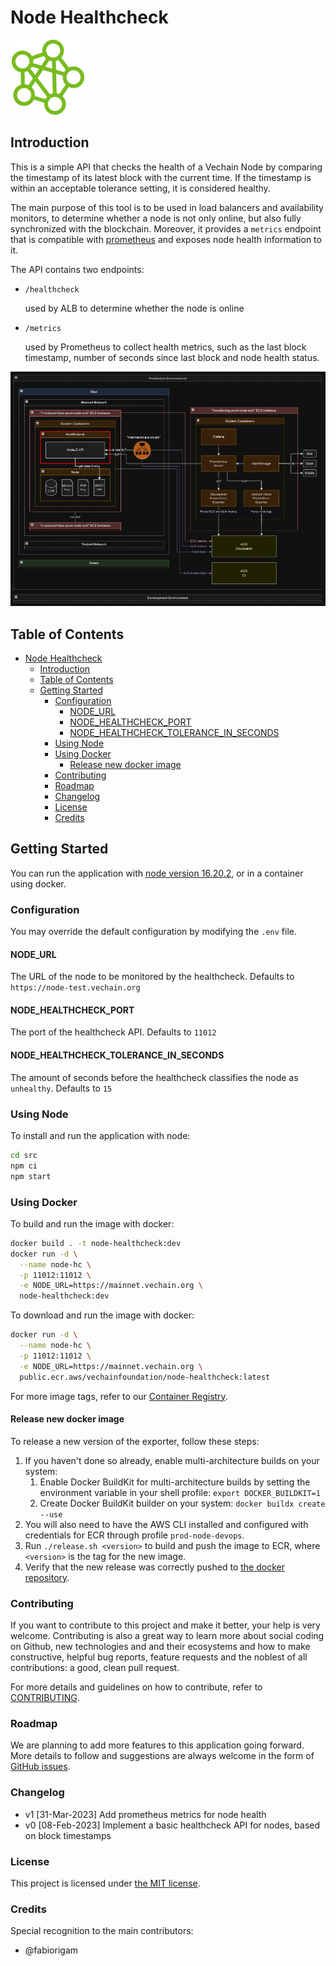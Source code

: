 # Node Healthcheck

![Node Hosting Project Logo](images/node-hosting.png)

## Introduction

This is a simple API that checks the health of a Vechain Node by comparing the timestamp of its latest block with the current time. If the timestamp is within an acceptable tolerance setting, it is considered healthy.

The main purpose of this tool is to be used in load balancers and availability monitors, to determine whether a node is not only online, but also fully synchronized with the blockchain. Moreover, it provides a `metrics` endpoint that is compatible with [prometheus](https://github.com/prometheus/prometheus) and exposes node health information to it. 

The API contains two endpoints:

- `/healthcheck`

  used by ALB to determine whether the node is online

- `/metrics`

  used by Prometheus to collect health metrics, such as the last block timestamp, number of seconds since last block and node health status.

![Node Hosting Design Diagram - Healthcheck](images/architecture-diagram-healthcheck.webp)

## Table of Contents

- [Node Healthcheck](#node-healthcheck)
  - [Introduction](#introduction)
  - [Table of Contents](#table-of-contents)
  - [Getting Started](#getting-started)
    - [Configuration](#configuration)
      - [NODE\_URL](#node_url)
      - [NODE\_HEALTHCHECK\_PORT](#node_healthcheck_port)
      - [NODE\_HEALTHCHECK\_TOLERANCE\_IN\_SECONDS](#node_healthcheck_tolerance_in_seconds)
    - [Using Node](#using-node)
    - [Using Docker](#using-docker)
      - [Release new docker image](#release-new-docker-image)
    - [Contributing](#contributing)
    - [Roadmap](#roadmap)
    - [Changelog](#changelog)
    - [License](#license)
    - [Credits](#credits)

## Getting Started

You can run the application with [node version 16.20.2](https://nodejs.org/dist/v16.20.2/), or in a container using docker.

### Configuration

You may override the default configuration by modifying the `.env` file.

#### NODE_URL

The URL of the node to be monitored by the healthcheck. Defaults to `https://node-test.vechain.org`

#### NODE_HEALTHCHECK_PORT

The port of the healthcheck API. Defaults to `11012`

#### NODE_HEALTHCHECK_TOLERANCE_IN_SECONDS

The amount of seconds before the healthcheck classifies the node as `unhealthy`. Defaults to `15`

### Using Node

To install and run the application with node:

```bash
cd src
npm ci
npm start
```

### Using Docker

To build and run the image with docker:

```bash
docker build . -t node-healthcheck:dev
docker run -d \
  --name node-hc \
  -p 11012:11012 \
  -e NODE_URL=https://mainnet.vechain.org \
  node-healthcheck:dev
```

To download and run the image with docker:

```bash
docker run -d \
  --name node-hc \
  -p 11012:11012 \
  -e NODE_URL=https://mainnet.vechain.org \
  public.ecr.aws/vechainfoundation/node-healthcheck:latest
```

For more image tags, refer to our [Container Registry](https://gallery.ecr.aws/vechainfoundation/node-healthcheck).

#### Release new docker image

To release a new version of the exporter, follow these steps:
1. If you haven't done so already, enable multi-architecture builds on your system:
   1. Enable Docker BuildKit for multi-architecture builds by setting the environment variable in your shell profile: `export DOCKER_BUILDKIT=1`
   2. Create Docker BuildKit builder on your system: `docker buildx create --use`
2. You will also need to have the AWS CLI installed and configured with credentials for ECR through profile `prod-node-devops`.
3. Run `./release.sh <version>` to build and push the image to ECR, where `<version>` is the tag for the new image.
4. Verify that the new release was correctly pushed to [the docker repository](https://gallery.ecr.aws/vechainfoundation/node-healthcheck).

### Contributing

If you want to contribute to this project and make it better, your help is very welcome. Contributing is also a great way to learn more about social coding on Github, new technologies and and their ecosystems and how to make constructive, helpful bug reports, feature requests and the noblest of all contributions: a good, clean pull request.

For more details and guidelines on how to contribute, refer to [CONTRIBUTING](CONTRIBUTING.md).

### Roadmap

We are planning to add more features to this application going forward. More details to follow and suggestions are always welcome in the form of [GitHub issues](https://docs.github.com/en/issues/tracking-your-work-with-issues/creating-an-issue).

### Changelog

- v1 [31-Mar-2023] Add prometheus metrics for node health
- v0 [08-Feb-2023] Implement a basic healthcheck API for nodes, based on block timestamps

### License

This project is licensed under [the MIT license](LICENSE.md).

### Credits

Special recognition to the main contributors:
- @fabiorigam
